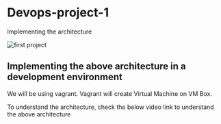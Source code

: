 # Devops-project-1
Implementing the architecture 

![first project](https://user-images.githubusercontent.com/72429244/224487218-804e6ed7-e72f-4f23-88b6-33d7a08601a7.png)

## Implementing the above architecture in a development environment
We will be using vagrant. Vagrant will create Virtual Machine on VM Box.

To understand the architecture, check the below video link to understand the above architecture
